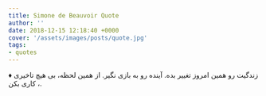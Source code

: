 ```yaml
---
title: Simone de Beauvoir Quote
author: ''
date: 2018-12-15 12:18:40 +0000
cover: '/assets/images/posts/quote.jpg'
tags:
- quotes
---
```


♦️ زندگیت رو همین امروز تغییر بده. آینده رو به بازی نگیر. از همین لحظه، بی هیچ تاخیری ، کاری بکن.